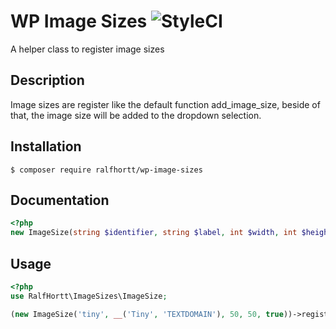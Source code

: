 # WP Image Sizes ![StyleCI](https://github.styleci.io/repos/189654123/shield?branch=master)

A helper class to register image sizes

## Description

Image sizes are register like the default function add_image_size, beside of that, the image size will be added to the dropdown selection.

## Installation

`$ composer require ralfhortt/wp-image-sizes`

## Documentation

```php
<?php
new ImageSize(string $identifier, string $label, int $width, int $height, bool $crop);
```

## Usage

```php
<?php
use RalfHortt\ImageSizes\ImageSize;

(new ImageSize('tiny', __('Tiny', 'TEXTDOMAIN'), 50, 50, true))->register();
```
